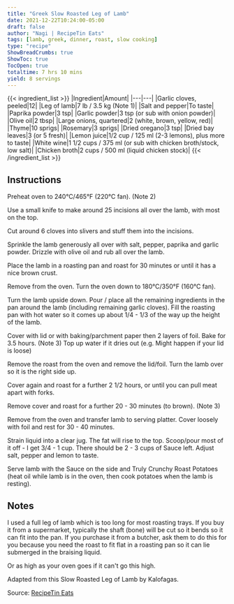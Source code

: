 ```yaml
---
title: "Greek Slow Roasted Leg of Lamb"
date: 2021-12-22T10:24:00-05:00
draft: false
author: "Nagi | RecipeTin Eats"
tags: [lamb, greek, dinner, roast, slow cooking]
type: "recipe"
ShowBreadCrumbs: true
ShowToc: true
TocOpen: true
totaltime: 7 hrs 10 mins
yield: 8 servings
---
```


{{< ingredient_list >}}
|Ingredient|Amount|
|---|---|
|Garlic cloves, peeled|12|
|Leg of lamb|7 lb / 3.5 kg (Note 1)|
|Salt and pepper|To taste|
|Paprika powder|3 tsp|
|Garlic powder|3 tsp (or sub with onion powder)|
|Olive oil|2 tbsp|
|Large onions, quartered|2 (white, brown, yellow, red)|
|Thyme|10 sprigs|
|Rosemary|3 sprigs|
|Dried oregano|3 tsp|
|Dried bay leaves|3 (or 5 fresh)|
|Lemon juice|1/2 cup / 125 ml (2-3 lemons), plus more to taste|
|White wine|1 1/2 cups / 375 ml (or sub with chicken broth/stock, low salt)|
|Chicken broth|2 cups / 500 ml (liquid chicken stock)|
{{< /ingredient_list >}}

## Instructions

Preheat oven to 240°C/465°F (220°C fan). (Note 2)

Use a small knife to make around 25 incisions all over the lamb, with most on the top.

Cut around 6 cloves into slivers and stuff them into the incisions.

Sprinkle the lamb generously all over with salt, pepper, paprika and garlic powder. Drizzle with olive oil and rub all over the lamb.

Place the lamb in a roasting pan and roast for 30 minutes or until it has a nice brown crust.

Remove from the oven. Turn the oven down to 180°C/350°F (160°C fan).

Turn the lamb upside down. Pour / place all the remaining ingredients in the pan around the lamb (including remaining garlic cloves). Fill the roasting pan with hot water so it comes up about 1/4 - 1/3 of the way up the height of the lamb.

Cover with lid or with baking/parchment paper then 2 layers of foil. Bake for 3.5 hours. (Note 3) Top up water if it dries out (e.g. Might happen if your lid is loose)

Remove the roast from the oven and remove the lid/foil. Turn the lamb over so it is the right side up.

Cover again and roast for a further 2 1/2 hours, or until you can pull meat apart with forks.

Remove cover and roast for a further 20 - 30 minutes (to brown). (Note 3)

Remove from the oven and transfer lamb to serving platter. Cover loosely with foil and rest for 30 - 40 minutes.

Strain liquid into a clear jug. The fat will rise to the top. Scoop/pour most of it off - I get 3/4 - 1 cup. There should be 2 - 3 cups of Sauce left. Adjust salt, pepper and lemon to taste.

Serve lamb with the Sauce on the side and Truly Crunchy Roast Potatoes (heat oil while lamb is in the oven, then cook potatoes when the lamb is resting).

## Notes

I used a full leg of lamb which is too long for most roasting trays. If you buy it from a supermarket, typically the shaft (bone) will be cut so it bends so it can fit into the pan. If you purchase it from a butcher, ask them to do this for you because you need the roast to fit flat in a roasting pan so it can lie submerged in the braising liquid.

Or as high as your oven goes if it can't go this high.

Adapted from this Slow Roasted Leg of Lamb by Kalofagas.

Source: [RecipeTin Eats](https://www.recipetineats.com/greek-slow-roasted-leg-of-lamb/) 